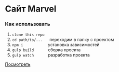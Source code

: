 # Сайт Marvel

### Как использовать

1. ```clone this repo```  
2. ```cd path/to/...```&nbsp;&nbsp;&nbsp;&nbsp;&nbsp;&nbsp;переходим в папку с проектом
3. ```npm i```&nbsp;&nbsp;&nbsp;&nbsp;&nbsp;&nbsp;&nbsp;&nbsp;&nbsp;&nbsp;&nbsp;&nbsp;&nbsp;&nbsp;&nbsp;&nbsp;&nbsp;&nbsp;&nbsp;&nbsp;&nbsp;установка зависимостей
4. ```gulp build```&nbsp;&nbsp;&nbsp;&nbsp;&nbsp;&nbsp;&nbsp;&nbsp;&nbsp;&nbsp;&nbsp;&nbsp;сборка проекта
5. ```gulp watch```&nbsp;&nbsp;&nbsp;&nbsp;&nbsp;&nbsp;&nbsp;&nbsp;&nbsp;&nbsp;&nbsp;&nbsp;разработка проекта

[Посмотреть](https://vanyasofroni.github.io/marvel-site/)
